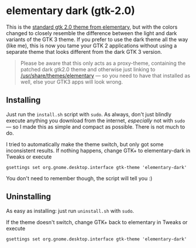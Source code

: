 # elementary dark (gtk-2.0)

This is the [standard gtk 2.0 theme from elementary](https://github.com/elementary/stylesheet), but with the colors changed to closely resemble the difference between the light and dark variants of the GTK 3 theme. If you prefer to use the dark theme all the way (like me), this is now you tame your GTK 2 applications without using a separate theme that looks different from the dark GTK 3 version.

> Please be aware that this only acts as a proxy-theme, containing the patched dark gtk2.0 theme and otherwise just linking to [/usr/share/themes/elementary](https://github.com/elementary/stylesheet) — so you need to have that installed as well, else your GTK3 apps will look wrong.

## Installing

Just run the `install.sh` script with `sudo`. As always, don't just blindly execute anything you download from the internet, *especially* not with `sudo` — so I made this as simple and compact as possible. There is not much to do.

I tried to automatically make the theme switch, but only got some inconsistent results. If nothing happens, change GTK+ to elementary-dark in Tweaks or execute

	gsettings set org.gnome.desktop.interface gtk-theme 'elementary-dark'

You don't need to remember though, the script will tell you :)

## Uninstalling

As easy as installing: just run `uninstall.sh` with `sudo`.

If the theme doesn't switch, change GTK+ back to elementary in Tweaks or execute

	gsettings set org.gnome.desktop.interface gtk-theme 'elementary-dark'

